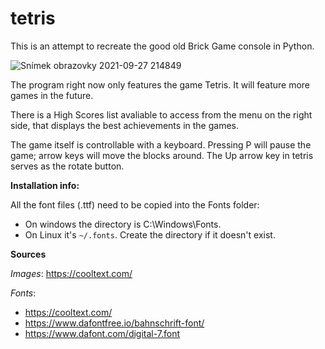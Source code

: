 # tetris

This is an attempt to recreate the good old Brick Game console in Python.

![Snímek obrazovky 2021-09-27 214849](https://user-images.githubusercontent.com/62777744/134975557-0de8ccde-4917-4b91-9b3a-e98dcad01b51.png)

The program right now only features the game Tetris. It will feature more games in the future.

There is a High Scores list avaliable to access from the menu on the right side, that displays the best achievements in the games.

The game itself is controllable with a keyboard. Pressing P will pause the game; arrow keys will move the blocks around. The Up arrow key in tetris serves as the rotate button.

**Installation info:**

All the font files (.ttf) need to be copied into the Fonts folder:
- On windows the directory is C:\Windows\Fonts.
- On Linux it's `~/.fonts`. Create the directory if it doesn't exist.

**Sources**

_Images_: https://cooltext.com/

_Fonts_:
- https://cooltext.com/
- https://www.dafontfree.io/bahnschrift-font/
- https://www.dafont.com/digital-7.font
